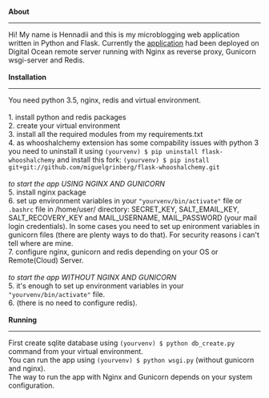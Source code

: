 <strong>About</strong>
<hr>
Hi! My name is Hennadii and this is my microblogging web application written in Python and Flask.
Currently the <a href="http://159.203.164.211/">application</a> had been deployed on Digital Ocean remote server running with Nginx as reverse proxy, Gunicorn wsgi-server and Redis.
<br>
<br>
<strong>Installation</strong>
<hr>
You need python 3.5, nginx, redis and virtual environment.<br>
<br>
1. install python and redis packages<br>
2. create your virtual environment<br>
3. install all the required modules from my requirements.txt<br>
4. as whooshalchemy extension has some compability issues with python 3 you need to uninstall it using
<code>(yourvenv) $ pip uninstall flask-whooshalchemy</code> and install this fork: 
<code>(yourvenv) $ pip install git+git://github.com/miguelgrinberg/flask-whooshalchemy.git</code>
<br>
<br>
<em>to start the app USING NGINX AND GUNICORN</em><br>
5. install nginx package<br>
6. set up environment variables in your <code>"yourvenv/bin/activate"</code> file or <code>.bashrc</code> file in /home/user/ directory: SECRET_KEY, SALT_EMAIL_KEY, SALT_RECOVERY_KEY and MAIL_USERNAME, MAIL_PASSWORD (your mail login credentials). In some cases you need to set up enironment variables in gunicorn files (there are plenty ways to do that). For security reasons i can't tell where are mine.<br>
7. configure nginx, gunicorn and redis depending on your OS or Remote(Cloud) Server.
<br>
<br>
<em>to start the app WITHOUT NGINX AND GUNICORN</em><br>
5. it's enough to set up environment variables in your <code>"yourvenv/bin/activate"</code> file.<br>
6. (there is no need to configure redis).
<br>
<br>
<strong>Running</strong>
<hr>
First create sqlite database using <code>(yourvenv) $ python db_create.py</code> command from your virtual environment.<br>
You can run the app using <code>(yourvenv) $ python wsgi.py</code> (without gunicorn and nginx).<br> 
The way to run the app with Nginx and Gunicorn depends on your system configuration.